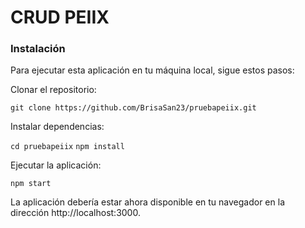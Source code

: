 # CRUD PEIIX

### Instalación
Para ejecutar esta aplicación en tu máquina local, sigue estos pasos:

Clonar el repositorio:

`git clone https://github.com/BrisaSan23/pruebapeiix.git`

Instalar dependencias:

`cd pruebapeiix`
`npm install`

Ejecutar la aplicación:

`npm start`

La aplicación debería estar ahora disponible en tu navegador en la dirección http://localhost:3000.